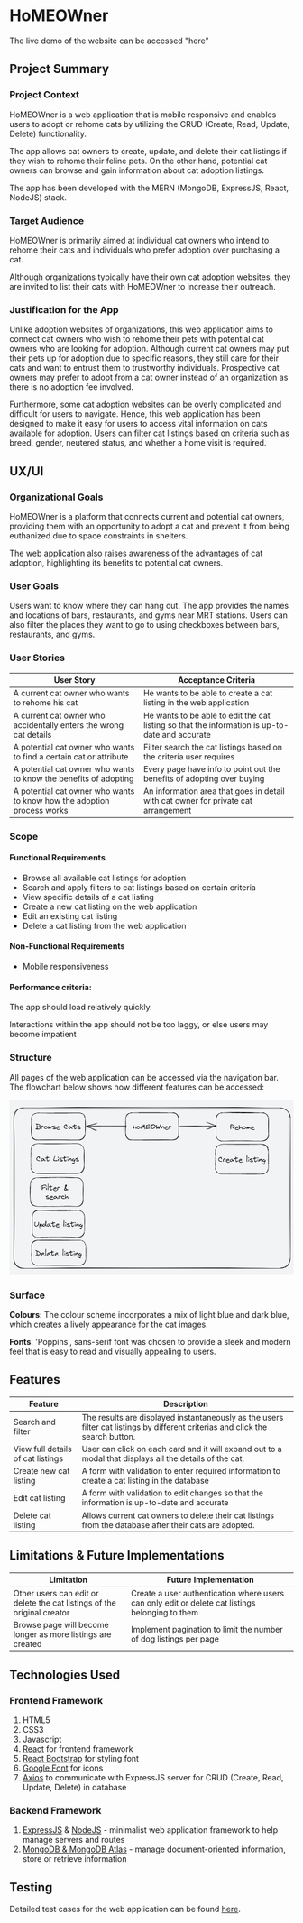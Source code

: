
# HoMEOWner



The live demo of the website can be accessed "here"

## Project Summary

### Project Context

HoMEOWner is a web application that is mobile responsive and enables users to adopt or rehome cats by utilizing the CRUD (Create, Read, Update, Delete) functionality. 

The app allows cat owners to create, update, and delete their cat listings if they wish to rehome their feline pets. On the other hand, potential cat owners can browse and gain information about cat adoption listings.

The app has been developed with the MERN (MongoDB, ExpressJS, React, NodeJS) stack.

### Target Audience

HoMEOWner is primarily aimed at individual cat owners who intend to rehome their cats and individuals who prefer adoption over purchasing a cat. 

Although organizations typically have their own cat adoption websites, they are invited to list their cats with HoMEOWner to increase their outreach.

### Justification for the App 

Unlike adoption websites of organizations, this web application aims to connect cat owners who wish to rehome their pets with potential cat owners who are looking for adoption. Although current cat owners may put their pets up for adoption due to specific reasons, they still care for their cats and want to entrust them to trustworthy individuals. Prospective cat owners may prefer to adopt from a cat owner instead of an organization as there is no adoption fee involved.

Furthermore, some cat adoption websites can be overly complicated and difficult for users to navigate. Hence, this web application has been designed to make it easy for users to access vital information on cats available for adoption. Users can filter cat listings based on criteria such as breed, gender, neutered status, and whether a home visit is required.

## UX/UI

### Organizational Goals

HoMEOWner is a platform that connects current and potential cat owners, providing them with an opportunity to adopt a cat and prevent it from being euthanized due to space constraints in shelters. 

The web application also raises awareness of the advantages of cat adoption, highlighting its benefits to potential cat owners.

### User Goals

Users want to know where they can hang out. The app provides the names and locations of bars, restaurants, and gyms near MRT stations. Users can also filter the places they want to go to using checkboxes between bars, restaurants, and gyms.

### User Stories

| User Story | Acceptance Criteria |
| ----------- | ----------- |
| A current cat owner who wants to rehome his cat | He wants to be able to create a cat listing in the web application |
| A current cat owner who accidentally enters the wrong cat details | He wants to be able to edit the cat listing so that the information is up-to-date and accurate |
| A potential cat owner who wants to find a certain cat or attribute | Filter search the cat listings based on the criteria user requires |
| A potential cat owner who wants to know the benefits of adopting | Every page have info to point out the benefits of adopting over buying |
| A potential cat owner who wants to know how the adoption process works | An information area that goes in detail with cat owner for private cat arrangement |

### Scope

#### Functional Requirements

- Browse all available cat listings for adoption
- Search and apply filters to cat listings based on certain criteria
- View specific details of a cat listing
- Create a new cat listing on the web application
- Edit an existing cat listing
- Delete a cat listing from the web application

#### Non-Functional Requirements

- Mobile responsiveness

#### Performance criteria:
The app should load relatively quickly.

Interactions within the app should not be too laggy, or else users may become impatient 

### Structure

All pages of the web application can be accessed via the navigation bar. The flowchart below shows how different features can be accessed:

![Web app structure](https://github.com/Alansiapk/hoMEOWner-react/blob/main/hoMEOWner_%20structure_%20diagram.png)

### Surface

**Colours**: The colour scheme incorporates a mix of light blue and dark blue, which creates a lively appearance for the cat images.

**Fonts**: 'Poppins', sans-serif font was chosen to provide a sleek and modern feel that is easy to read and visually appealing to users.

## Features

| Feature | Description |
| ----------- | ----------- |
| Search and filter | The results are displayed instantaneously as the users filter cat listings by different criterias and click the search button. |
| View full details of cat listings | User can click on each card and it will expand out to a modal that displays all the details of the cat. |
| Create new cat listing | A form with validation to enter required information to create a cat listing in the database |
| Edit cat listing | A form with validation to edit changes so that the information is up-to-date and accurate   |
| Delete cat listing | Allows current cat owners to delete their cat listings from the database after their cats are adopted. |

## Limitations & Future Implementations

| Limitation | Future Implementation |
| ----------- | ----------- |
| Other users can edit or delete the cat listings of the original creator | Create a user authentication where users can only edit or delete cat listings belonging to them |
| Browse page will become longer as more listings are created | Implement pagination to limit the number of dog listings per page |

## Technologies Used

### Frontend Framework

1. HTML5
2. CSS3
3. Javascript
4. [React](https://reactjs.org/) for frontend framework
5. [React Bootstrap](https://react-bootstrap.github.io/) for styling font
6. [Google Font]('https://fonts.googleapis.com/css2?family=Poppins&display=swap%27') for icons
7. [Axios](https://github.com/axios/axios) to communicate with ExpressJS server for CRUD (Create, Read, Update, Delete) in database

### Backend Framework

1. [ExpressJS](https://expressjs.com/) & [NodeJS](https://nodejs.org/en/) - minimalist web application framework to help manage servers and routes
2. [MongoDB & MongoDB Atlas](https://www.mongodb.com/) - manage document-oriented information, store or retrieve information

## Testing

Detailed test cases for the web application can be found [here](https://github.com/Alansiapk/hoMEOWner-react/blob/main/test_case_project2.png).
